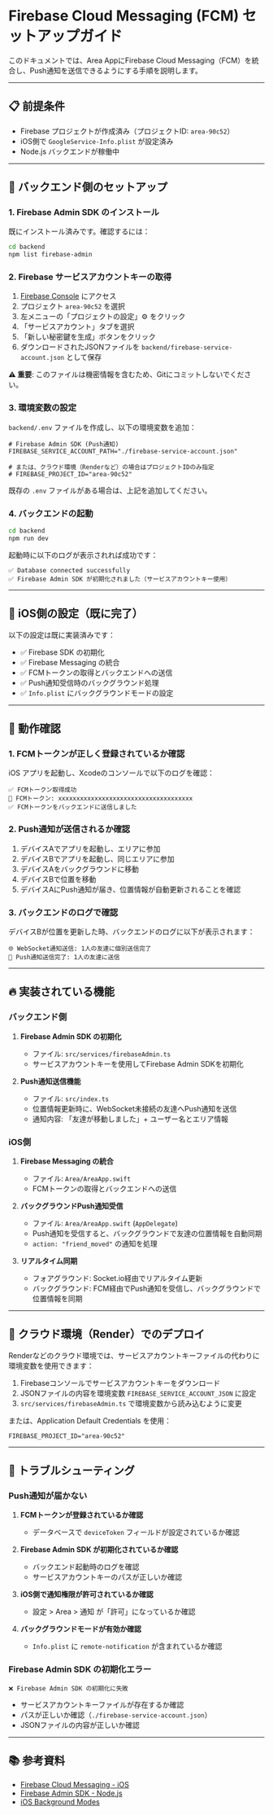 # Firebase Cloud Messaging (FCM) セットアップガイド

このドキュメントでは、Area AppにFirebase Cloud Messaging（FCM）を統合し、Push通知を送信できるようにする手順を説明します。

---

## 📋 前提条件

- Firebase プロジェクトが作成済み（プロジェクトID: `area-90c52`）
- iOS側で `GoogleService-Info.plist` が設定済み
- Node.js バックエンドが稼働中

---

## 🔧 バックエンド側のセットアップ

### 1. Firebase Admin SDK のインストール

既にインストール済みです。確認するには：

```bash
cd backend
npm list firebase-admin
```

### 2. Firebase サービスアカウントキーの取得

1. [Firebase Console](https://console.firebase.google.com/) にアクセス
2. プロジェクト `area-90c52` を選択
3. 左メニューの「プロジェクトの設定」⚙️ をクリック
4. 「サービスアカウント」タブを選択
5. 「新しい秘密鍵を生成」ボタンをクリック
6. ダウンロードされたJSONファイルを `backend/firebase-service-account.json` として保存

**⚠️ 重要**: このファイルは機密情報を含むため、Gitにコミットしないでください。

### 3. 環境変数の設定

`backend/.env` ファイルを作成し、以下の環境変数を追加：

```env
# Firebase Admin SDK (Push通知)
FIREBASE_SERVICE_ACCOUNT_PATH="./firebase-service-account.json"

# または、クラウド環境（Renderなど）の場合はプロジェクトIDのみ指定
# FIREBASE_PROJECT_ID="area-90c52"
```

既存の `.env` ファイルがある場合は、上記を追加してください。

### 4. バックエンドの起動

```bash
cd backend
npm run dev
```

起動時に以下のログが表示されれば成功です：

```
✅ Database connected successfully
✅ Firebase Admin SDK が初期化されました（サービスアカウントキー使用）
```

---

## 📱 iOS側の設定（既に完了）

以下の設定は既に実装済みです：

- ✅ Firebase SDK の初期化
- ✅ Firebase Messaging の統合
- ✅ FCMトークンの取得とバックエンドへの送信
- ✅ Push通知受信時のバックグラウンド処理
- ✅ `Info.plist` にバックグラウンドモードの設定

---

## 🧪 動作確認

### 1. FCMトークンが正しく登録されているか確認

iOS アプリを起動し、Xcodeのコンソールで以下のログを確認：

```
✅ FCMトークン取得成功
📱 FCMトークン: xxxxxxxxxxxxxxxxxxxxxxxxxxxxxxxxxxxxx
✅ FCMトークンをバックエンドに送信しました
```

### 2. Push通知が送信されるか確認

1. デバイスAでアプリを起動し、エリアに参加
2. デバイスBでアプリを起動し、同じエリアに参加
3. デバイスAをバックグラウンドに移動
4. デバイスBで位置を移動
5. デバイスAにPush通知が届き、位置情報が自動更新されることを確認

### 3. バックエンドのログで確認

デバイスBが位置を更新した時、バックエンドのログに以下が表示されます：

```
🌐 WebSocket通知送信: 1人の友達に個別送信完了
📱 Push通知送信完了: 1人の友達に送信
```

---

## 🔥 実装されている機能

### バックエンド側

1. **Firebase Admin SDK の初期化**
   - ファイル: `src/services/firebaseAdmin.ts`
   - サービスアカウントキーを使用してFirebase Admin SDKを初期化

2. **Push通知送信機能**
   - ファイル: `src/index.ts`
   - 位置情報更新時に、WebSocket未接続の友達へPush通知を送信
   - 通知内容: 「友達が移動しました」+ ユーザー名とエリア情報

### iOS側

1. **Firebase Messaging の統合**
   - ファイル: `Area/AreaApp.swift`
   - FCMトークンの取得とバックエンドへの送信

2. **バックグラウンドPush通知受信**
   - ファイル: `Area/AreaApp.swift` (`AppDelegate`)
   - Push通知を受信すると、バックグラウンドで友達の位置情報を自動同期
   - `action: "friend_moved"` の通知を処理

3. **リアルタイム同期**
   - フォアグラウンド: Socket.io経由でリアルタイム更新
   - バックグラウンド: FCM経由でPush通知を受信し、バックグラウンドで位置情報を同期

---

## 🚀 クラウド環境（Render）でのデプロイ

Renderなどのクラウド環境では、サービスアカウントキーファイルの代わりに環境変数を使用できます：

1. Firebaseコンソールでサービスアカウントキーをダウンロード
2. JSONファイルの内容を環境変数 `FIREBASE_SERVICE_ACCOUNT_JSON` に設定
3. `src/services/firebaseAdmin.ts` で環境変数から読み込むように変更

または、Application Default Credentials を使用：

```env
FIREBASE_PROJECT_ID="area-90c52"
```

---

## 🐛 トラブルシューティング

### Push通知が届かない

1. **FCMトークンが登録されているか確認**
   - データベースで `deviceToken` フィールドが設定されているか確認

2. **Firebase Admin SDK が初期化されているか確認**
   - バックエンド起動時のログを確認
   - サービスアカウントキーのパスが正しいか確認

3. **iOS側で通知権限が許可されているか確認**
   - 設定 > Area > 通知 が「許可」になっているか確認

4. **バックグラウンドモードが有効か確認**
   - `Info.plist` に `remote-notification` が含まれているか確認

### Firebase Admin SDK の初期化エラー

```
❌ Firebase Admin SDK の初期化に失敗
```

- サービスアカウントキーファイルが存在するか確認
- パスが正しいか確認（`./firebase-service-account.json`）
- JSONファイルの内容が正しいか確認

---

## 📚 参考資料

- [Firebase Cloud Messaging - iOS](https://firebase.google.com/docs/cloud-messaging/ios/client)
- [Firebase Admin SDK - Node.js](https://firebase.google.com/docs/admin/setup)
- [iOS Background Modes](https://developer.apple.com/documentation/usernotifications/handling_notifications_and_notification-related_actions)

